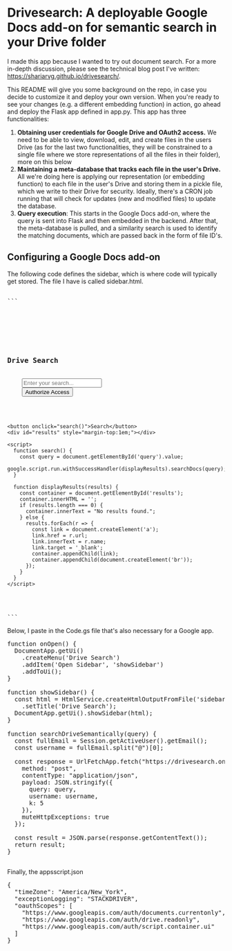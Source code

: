 # Drivesearch: A deployable Google Docs add-on for semantic search in your Drive folder

I made this app because I wanted to try out document search. For a more in-depth discussion, please see the technical blog post I've written: https://shariarvg.github.io/drivesearch/.

This README will give you some background on the repo, in case you decide to customize it and deploy your own version. When you're ready to see your changes (e.g. a different embedding function) in action, go ahead and deploy the Flask app defined in app.py. This app has three functionalities:

1. **Obtaining user credentials for Google Drive and OAuth2 access.** We need to be able to view, download, edit, and create files in the users Drive (as for the last two functionalities, they will be constrained to a single file where we store representations of all the files in their folder), more on this below
2. **Maintaining a meta-database that tracks each file in the user's Drive.** All we're doing here is applying our representation (or embedding function) to each file in the user's Drive and storing them in a pickle file, which we write to their Drive for security. Ideally, there's a CRON job running that will check for updates (new and modified files) to update the database.
3. **Query execution**: This starts in the Google Docs add-on, where the query is sent into Flask and then embedded in the backend. After that, the meta-database is pulled, and a similarity search is used to identify the matching documents, which are passed back in the form of file ID's.

## Configuring a Google Docs add-on

The following code defines the sidebar, which is where code will typically get stored. The file I have is called sidebar.html.

<pre lang = 'markdown'>

```<!DOCTYPE html>
<html>
  <head>
    <base target="_top">
  </head>
  <body>
    <h3>Drive Search</h3>
    <input type="text" id="query" placeholder="Enter your search..." />
    <button onclick="authorize()">Authorize Access</button>

    <script>
    function authorize() {
      const fullEmail = Session.getActiveUser().getEmail();  // Must be passed from Apps Script
      const username = fullEmail.split("@")[0];
      const url = `https://your-app.onrender.com/authorize?username=${encodeURIComponent(username)}`;
      window.open(url, "_blank");
    }
    </script>

    <button onclick="search()">Search</button>
    <div id="results" style="margin-top:1em;"></div>

    <script>
      function search() {
        const query = document.getElementById('query').value;
        google.script.run.withSuccessHandler(displayResults).searchDocs(query);
      }

      function displayResults(results) {
        const container = document.getElementById('results');
        container.innerHTML = '';
        if (results.length === 0) {
          container.innerText = "No results found.";
        } else {
          results.forEach(r => {
            const link = document.createElement('a');
            link.href = r.url;
            link.innerText = r.name;
            link.target = '_blank';
            container.appendChild(link);
            container.appendChild(document.createElement('br'));
          });
        }
      }
    </script>
  </body>
</html>
```
</pre>

Below, I paste in the Code.gs file that's also necessary for a Google app.

<pre lang = 'markdown'>
function onOpen() {
  DocumentApp.getUi()
    .createMenu('Drive Search')
    .addItem('Open Sidebar', 'showSidebar')
    .addToUi();
}

function showSidebar() {
  const html = HtmlService.createHtmlOutputFromFile('sidebar')
    .setTitle('Drive Search');
  DocumentApp.getUi().showSidebar(html);
}

function searchDriveSemantically(query) {
  const fullEmail = Session.getActiveUser().getEmail();
  const username = fullEmail.split("@")[0];

  const response = UrlFetchApp.fetch("https://drivesearch.onrender.com/search", {
    method: "post",
    contentType: "application/json",
    payload: JSON.stringify({
      query: query,
      username: username,
      k: 5
    }),
    muteHttpExceptions: true
  });

  const result = JSON.parse(response.getContentText());
  return result;
}

</pre>

Finally, the appsscript.json 

<pre lang = 'markdown'>
{
  "timeZone": "America/New_York",
  "exceptionLogging": "STACKDRIVER",
  "oauthScopes": [
    "https://www.googleapis.com/auth/documents.currentonly",
    "https://www.googleapis.com/auth/drive.readonly",
    "https://www.googleapis.com/auth/script.container.ui"
  ]
}
</pre>